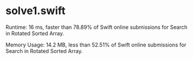 # solve1.swift

Runtime: 16 ms, faster than 78.89% of Swift online submissions for Search in Rotated Sorted Array.

Memory Usage: 14.2 MB, less than 52.51% of Swift online submissions for Search in Rotated Sorted Array.
